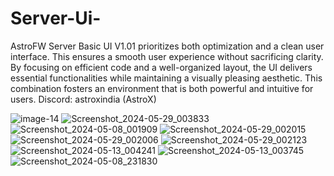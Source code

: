 # Server-Ui-



AstroFW Server Basic UI V1.01 prioritizes both optimization and a clean user interface. This ensures a smooth user experience without sacrificing clarity. 
By focusing on efficient code and a well-organized layout, the UI delivers essential functionalities while maintaining a visually pleasing aesthetic. 
This combination fosters an environment that is both powerful and intuitive for users.
Discord: astroxindia (AstroX)




![image-14](https://github.com/AstroXIndia/Server-Ui-/assets/142815653/10048e07-d443-4dc1-8881-a99bcf710232)
![Screenshot_2024-05-29_003833](https://github.com/AstroXIndia/Server-Ui-/assets/142815653/61461930-8b52-4320-a404-fc220bae0016)
![Screenshot_2024-05-08_001909](https://github.com/AstroXIndia/Server-Ui-/assets/142815653/811c62ae-365c-41ef-baf1-7e7087fe968b)
![Screenshot_2024-05-29_002015](https://github.com/AstroXIndia/Server-Ui-/assets/142815653/e00a5f29-5d98-4625-94ae-763147265c91)
![Screenshot_2024-05-29_002006](https://github.com/AstroXIndia/Server-Ui-/assets/142815653/ea279e10-3d1f-43b2-bb95-16d7b750dcdb)
![Screenshot_2024-05-29_002123](https://github.com/AstroXIndia/Server-Ui-/assets/142815653/ff916efd-4690-4d6b-a278-82444a0deedc)
![Screenshot_2024-05-13_004241](https://github.com/AstroXIndia/Server-Ui-/assets/142815653/ac15a678-b4fb-40d6-a332-584ffcd60ffe)
![Screenshot_2024-05-13_003745](https://github.com/AstroXIndia/Server-Ui-/assets/142815653/d3d6d5a7-6a26-4c33-8aaa-31be2f36ebc9)
![Screenshot_2024-05-08_231830](https://github.com/AstroXIndia/Server-Ui-/assets/142815653/933d67d3-d5be-4188-a7db-9b531599525a)


